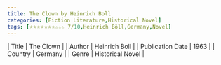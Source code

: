 ```yaml
---
title: The Clown by Heinrich Boll
categories: [Fiction Literature,Historical Novel]
tags: [⭐⭐⭐⭐⭐⭐⭐☆☆☆ 7/10,Heinrich Böll,Germany,Novel]
---
```

        
| Title | The Clown  |
| Author |  Heinrich Boll  |
| Publication Date | 1963   |
| Country | Germany |
| Genre | Historical Novel  |
        